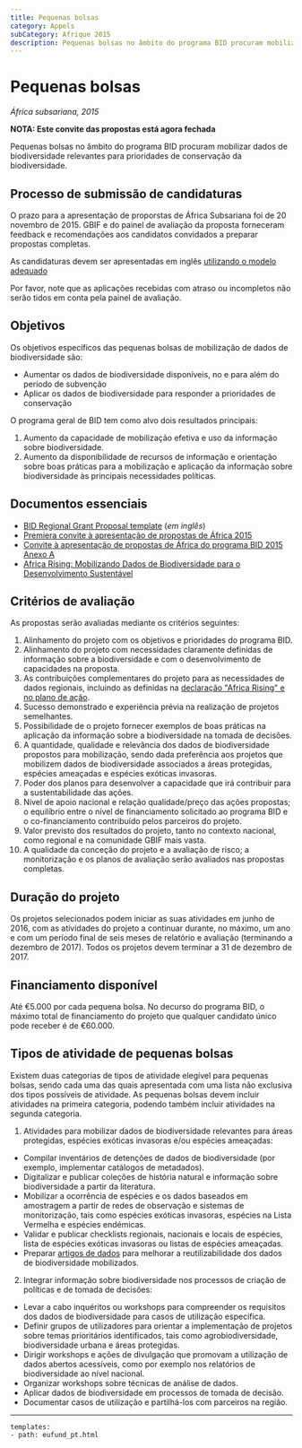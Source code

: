 ```yaml
---
title: Pequenas bolsas
category: Appels
subCategory: Afrique 2015
description: Pequenas bolsas no âmbito do programa BID procuram mobilizar dados de biodiversidade relevantes para prioridades de conservação da biodiversidade.
---
```


# Pequenas bolsas

_África subsariana, 2015_

**NOTA: Este convite das propostas está agora fechada** 

Pequenas bolsas no âmbito do programa BID procuram mobilizar dados de biodiversidade relevantes para prioridades de conservação da biodiversidade.



## Processo de submissão de candidaturas

O prazo para a apresentação de proporstas de África Subsariana foi de 20 novembro de 2015. GBIF e do painel de avaliação da proposta forneceram feedback e recomendações aos candidatos convidados a preparar propostas completas. 

As candidaturas devem ser apresentadas em inglês [utilizando o modelo adequado](http://www.gbif.org/sites/default/files/gbif_project/files/BID-Small-Grant-Template_0.doc)

Por favor, note que as aplicações recebidas com atraso ou incompletos não serão tidos em conta pela painel de avaliação.



## Objetivos

Os objetivos específicos das pequenas bolsas de mobilização de dados de biodiversidade são: 

+ Aumentar os dados de biodiversidade disponíveis, no e para além do período de subvenção
+ Aplicar os dados de biodiversidade para responder a prioridades de conservação

O programa geral de BID tem como alvo dois resultados principais:

1. Aumento da capacidade de mobilização efetiva e uso da informação sobre biodiversidade.
2. Aumento da disponibilidade de recursos de informação e orientação sobre boas práticas para a mobilização e aplicação da informação sobre biodiversidade às principais necessidades políticas.



## Documentos essenciais

+ [BID Regional Grant Proposal template](http://www.gbif.org/sites/default/files/gbif_project/files/BID-Small-Grant-Template_0.doc) (*em inglês*)
+ [Premiera convite à apresentação de propostas de África 2015](http://www.gbif.org/sites/default/files/gbif_project/files/Convite_a_apresentacao_de_propostas_de_Africa_2015_0.pdf)
+ [Convite à apresentação de propostas de África do programa BID 2015 Anexo A](http://www.gbif.org/sites/default/files/gbif_project/files/Convite_a_apresentacao_de_propostas_de_Africa_do_programa_BID_2015_Anexo_A_0.pdf) 
+ [Africa Rising: Mobilizando Dados de Biodiversidade para o Desenvolvimento Sustentável](http://www.gbif.org/sites/default/files/gbif_event/files/AfricaRising-Declaration-PT.pdf)



## Critérios de avaliação

As propostas serão avaliadas mediante os critérios seguintes:

1. Alinhamento do projeto com os objetivos e prioridades do programa BID.
2. Alinhamento do projeto com necessidades claramente definidas de informação sobre a biodiversidade e com o desenvolvimento de capacidades na proposta.
3. As contribuições complementares do projeto para as necessidades de dados regionais, incluindo as definidas na [declaração "Africa Rising" e no plano de ação](http://www.gbif.org/sites/default/files/gbif_event/files/AfricaRising-Declaration-PT.pdf).
4. Sucesso demonstrado e experiência prévia na realização de projetos semelhantes.
5. Possibilidade de o projeto fornecer exemplos de boas práticas na aplicação da informação sobre a biodiversidade na tomada de decisões.
6. A quantidade, qualidade e relevância dos dados de biodiversidade propostos para mobilização, sendo dada preferência aos projetos que mobilizem dados de biodiversidade associados a áreas protegidas, espécies ameaçadas e espécies exóticas invasoras.
7. Poder dos planos para desenvolver a capacidade que irá contribuir para a sustentabilidade das ações.
8. Nível de apoio nacional e relação qualidade/preço das ações propostas; o equilíbrio entre o nível de financiamento solicitado ao programa BID e o co-financiamento contribuído pelos parceiros do projeto.
9. Valor previsto dos resultados do projeto, tanto no contexto nacional, como regional e na comunidade GBIF mais vasta.
10. A qualidade da conceção do projeto e a avaliação de risco; a monitorização e os planos de avaliação serão avaliados nas propostas completas.



## Duração do projeto

Os projetos selecionados podem iniciar as suas atividades em junho de 2016, com as atividades do projeto a continuar durante, no máximo, um ano e com um período final de seis meses de relatório e avaliação (terminando a dezembro de 2017). Todos os projetos devem terminar a 31 de dezembro de 2017.



## Financiamento disponível

Até €5.000 por cada pequena bolsa. No decurso do programa BID, o máximo total de financiamento do projeto que qualquer candidato único pode receber é de €60.000.



## Tipos de atividade de pequenas bolsas

Existem duas categorias de tipos de atividade elegível para pequenas bolsas, sendo cada uma das quais apresentada com uma lista não exclusiva dos tipos possíveis de atividade. As pequenas bolsas devem incluir atividades na primeira categoria, podendo também incluir atividades na segunda categoria.

1. Atividades para mobilizar dados de biodiversidade relevantes para áreas protegidas, espécies exóticas invasoras e/ou espécies ameaçadas:
+ Compilar inventários de detenções de dados de biodiversidade (por exemplo, implementar catálogos de metadados).
+ Digitalizar e publicar coleções de história natural e informação sobre biodiversidade a partir da literatura.
+ Mobilizar a ocorrência de espécies e os dados baseados em amostragem a partir de redes de observação e sistemas de monitorização, tais como espécies exóticas invasoras, espécies na Lista Vermelha e espécies endémicas.
+ Validar e publicar checklists regionais, nacionais e locais de espécies, lista de espécies exóticas invasoras ou listas de espécies ameaçadas.
+ Preparar [artigos de dados](http://www.gbif.org/publishing-data/data-papers) para melhorar a reutilizabilidade dos dados de biodiversidade mobilizados.
2. Integrar informação sobre biodiversidade nos processos de criação de políticas e de tomada de decisões:
+ Levar a cabo inquéritos ou workshops para compreender os requisitos dos dados de biodiversidade para casos de utilização específica.
+ Definir grupos de utilizadores para orientar a implementação de projetos sobre temas prioritários identificados, tais como agrobiodiversidade, biodiversidade urbana e áreas protegidas.
+ Dirigir workshops e ações de divulgação que promovam a utilização de dados abertos acessíveis, como por exemplo nos relatórios de biodiversidade ao nível nacional.
+ Organizar workshops sobre técnicas de análise de dados.
+ Aplicar dados de biodiversidade em processos de tomada de decisão.
+ Documentar casos de utilização e partilhá-los com parceiros na região.


------

```styledYaml
templates:
- path: eufund_pt.html
```